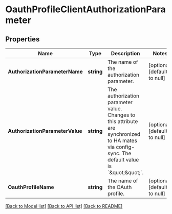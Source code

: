 # OauthProfileClientAuthorizationParameter

## Properties
Name | Type | Description | Notes
------------ | ------------- | ------------- | -------------
**AuthorizationParameterName** | **string** | The name of the authorization parameter. | [optional] [default to null]
**AuthorizationParameterValue** | **string** | The authorization parameter value. Changes to this attribute are synchronized to HA mates via config-sync. The default value is &#x60;\&quot;\&quot;&#x60;. | [optional] [default to null]
**OauthProfileName** | **string** | The name of the OAuth profile. | [optional] [default to null]

[[Back to Model list]](../README.md#documentation-for-models) [[Back to API list]](../README.md#documentation-for-api-endpoints) [[Back to README]](../README.md)

